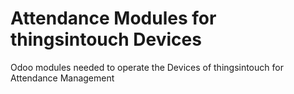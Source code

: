 Attendance Modules for thingsintouch Devices
============================================

Odoo modules needed to operate the Devices of thingsintouch for Attendance Management

